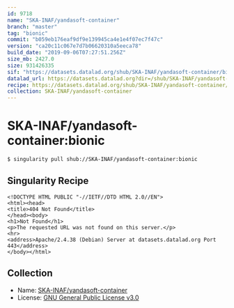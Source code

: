 ```yaml
---
id: 9718
name: "SKA-INAF/yandasoft-container"
branch: "master"
tag: "bionic"
commit: "b059eb176eaf9df9e139945ca4e1e4f07ec7f47c"
version: "ca20c11c067e7d7b06620310a5eeca78"
build_date: "2019-09-06T07:27:51.256Z"
size_mb: 2427.0
size: 931426335
sif: "https://datasets.datalad.org/shub/SKA-INAF/yandasoft-container/bionic/2019-09-06-b059eb17-ca20c11c/ca20c11c067e7d7b06620310a5eeca78.sif"
datalad_url: https://datasets.datalad.org?dir=/shub/SKA-INAF/yandasoft-container/bionic/2019-09-06-b059eb17-ca20c11c/
recipe: https://datasets.datalad.org/shub/SKA-INAF/yandasoft-container/bionic/2019-09-06-b059eb17-ca20c11c/Singularity
collection: SKA-INAF/yandasoft-container
---
```


# SKA-INAF/yandasoft-container:bionic

```bash
$ singularity pull shub://SKA-INAF/yandasoft-container:bionic
```

## Singularity Recipe

```singularity
<!DOCTYPE HTML PUBLIC "-//IETF//DTD HTML 2.0//EN">
<html><head>
<title>404 Not Found</title>
</head><body>
<h1>Not Found</h1>
<p>The requested URL was not found on this server.</p>
<hr>
<address>Apache/2.4.38 (Debian) Server at datasets.datalad.org Port 443</address>
</body></html>
```

## Collection

 - Name: [SKA-INAF/yandasoft-container](https://github.com/SKA-INAF/yandasoft-container)
 - License: [GNU General Public License v3.0](https://api.github.com/licenses/gpl-3.0)

